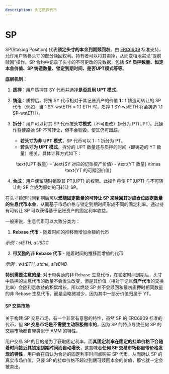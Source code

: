 ```yaml
---
description: 头寸质押代币
---
```


# SP

SP(Staking Position) 代表**锁定头寸的本金到期赎回权**。由 [ERC6909](https://eips.ethereum.org/EIPS/eip-6909) 标准支持，允许用户转移头寸的部分赎回权利。持有者可以将其卖掉，从而变相地实现“提前赎回”操作。SP 合约中记录了头寸的不可更改的元数据，包括 **SY 质押数量、恒定本金价值、SP 铸造数量、锁定到期时间、是否UPT模式等等**。

**底层机制**：

1. **质押：**&#x7528;户质押其 SY 代币并选择**是否启用 UPT 模式**。
2. **铸造：**&#x8D28;押后，将按 SY 代币相对于其记账资产的价值 **1 : 1** 铸造可转让的 SP 代币（例如，当 1 SY-wstETH = 1.1 ETH 时，质押 1 SY-wstETH 将会铸造 1.1 SP-wstETH）。
3.  **拆分：**&#x7528;户可以将其 SP 代币按**头寸模式**（不可更改）拆分为 PT(UPT)。此操作将使原始 SP 不可转让，但不会销毁，使其仍可跟踪。

    * **若头寸为非 UPT 模式**，SP 代币可以 1 : 1 拆分为 PT。&#x20;
    * **若头寸为 UPT 模式**，拆分的 UPT 数量还与质押的时间（即铸造的 YT 数量）相关。具体计算方式如下：

    <p align="center"><span class="math">\text{UPT 数量} = \text{SY 对应的记账资产价值} - \text{YT 数量} \times \text{YT 的可赎回价值}</span></p>
4. **合成：**&#x7528;户保留随时销毁其 PT(UPT) 的权限。此操作将使 PT(UPT) 与不可转让的 SP 合成为原始的可转让 SP。

在头寸锁定时间到期后可以**燃烧固定数量的可转让 SP 来赎回其对应仓位固定数量的生息代币本金**，从而基于市场价格与锁定到期时间形成不同的固定利率。通过持有可转让 SP 可以获得基于记账资产的固定利率收益。

一般来说，生息代币可以大致分类为：

1. **Rebase 代币** - 随着时间的推移而增加余额的代币

_示例：stETH, aUSDC_

2. **带奖励的非 Rebase 代币** - 随着时间的推移而增值的代币

_示例：wstETH, stone, slisBNB_

**特别需要注意的是**: 对于带奖励的非 Rebase 生息代币，在锁定时间到期后，头寸中质押的生息代币的数量不会发生改变，但是其价值（相对于记账**资产代币**的交换比率）会随利息收益的积累增长，所以燃烧 SP 并不会赎回和最初质押时相同数量的非 Rebase 生息代币，而是会略微减少，因为其中一部分价值归属于 YT。

#### **SP 交易市场**

关于构建 SP 交易市场，有一个非常有意思的特性，虽然 SP 的 ERC6909 标准的代币，但 **SP 交易市场是不需要主动积极做市的**，因为 SP 的特点导致任何 SP 的交易市场都自带类似于 AMM 的特性。

用户交易 SP 的目的是为了获取固定利率，而**其固定利率在固定的挂单价格下会随着时间接近其锁定到期时间而自动增长**，这意味着**任何 SP 交易市场都自带价格发现的特性**，用户会在自认为合适的固定利率时间点购买 SP 代币，从而确认 SP 的真实市场价值，只要 SP 的挂单价格不超过到期可赎回本金的价值，那它就一定会被卖出。

